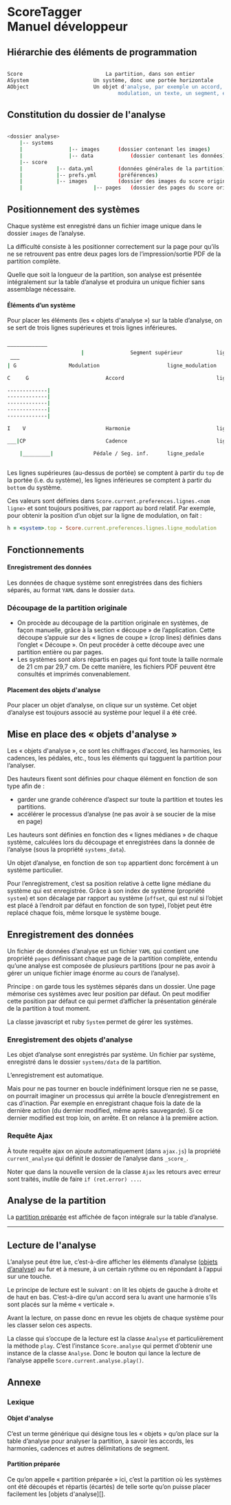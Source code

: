 # ScoreTagger<br>Manuel développeur



## Hiérarchie des éléments de programmation

~~~bash

Score							La partition, dans son entier
ASystem						Un système, donc une portée horizontale
AObject						Un objet d'analyse, par exemple un accord, une
									modulation, un texte, un segment, etc.
~~~



## Constitution du dossier de l'analyse

~~~bash

<dossier analyse>
	|-- systems
	|				|-- images		(dossier contenant les images)
	|				|-- data			(dossier contenant les données)
	|-- score
	|			|-- data.yml		(données générales de la partition)
	|			|-- prefs.yml		(préférences)
	|			|-- images			(dossier des images du score original)
	|						|-- pages	(dossier des pages du score original en jpg)
~~~



## Positionnement des systèmes

Chaque système est enregistré dans un fichier image unique dans le dossier `images` de l’analyse.

La difficulté consiste à les positionner correctement sur la page pour qu’ils ne se retrouvent pas entre deux pages lors de l’impression/sortie PDF de la partition complète.

Quelle que soit la longueur de la partition, son analyse est présentée intégralement sur la table d’analyse et produira un unique fichier sans assemblage nécessaire.



#### Éléments d’un système

Pour placer les éléments (les « objets d'analyse ») sur la table d’analyse, on se sert de trois lignes supérieures et trois lignes inférieures.

~~~bash

–––––––––––––
						|				Segment supérieur			ligne_segment
 –––
| G                 Modulation						ligne_modulation

C     G							Accord								ligne_chord

-------------|
-------------|
-------------|
-------------|
-------------|

I    V							Harmonie							ligne_harmony

___|CP							Cadence								ligne_cadence

	|_________|				Pédale / Seg. inf.		ligne_pedale
						
~~~



Les lignes supérieures (au-dessus de portée) se comptent à partir du `top` de la portée (i.e. du système), les lignes inférieures se comptent à partir du `bottom` du système.

Ces valeurs sont définies dans `Score.current.preferences.lignes.<nom ligne>` et sont toujours positives, par rapport au bord relatif. Par exemple, pour obtenir la position d’un objet sur la ligne de modulation, on fait :

~~~ruby
h = <system>.top - Score.current.preferences.lignes.ligne_modulation
~~~





## Fonctionnements

#### Enregistrement des données

Les données de chaque système sont enregistrées dans des fichiers séparés, au format `YAML` dans le dossier `data`.

### Découpage de la partition originale

* On procède au découpage de la partition originale en systèmes, de façon manuelle, grâce à la section « découpe » de l’application. Cette découpe s’appuie sur des « lignes de coupe » (crop lines) définies dans l’onglet « Découpe ». On peut procéder à cette découpe avec une partition entière ou par pages.
* Les systèmes sont alors répartis en pages qui font toute la taille normale de 21 cm par 29,7 cm. De cette manière, les fichiers PDF peuvent être consultés et imprimés convenablement.



#### Placement des objets d'analyse

Pour placer un objet d’analyse, on clique sur un système. Cet objet d’analyse est toujours associé au système pour lequel il a été créé.

## Mise en place des « objets d'analyse »

Les « objets d'analyse », ce sont les chiffrages d’accord, les harmonies, les cadences, les pédales, etc., tous les éléments qui tagguent la partition pour l’analyser.

Des hauteurs fixent sont définies pour chaque élément en fonction de son type afin de :

* garder une grande cohérence d’aspect sur toute la partition et toutes les partitions.
* accélérer le processus d’analyse (ne pas avoir à se soucier de la mise en page)

Les hauteurs sont définies en fonction des « lignes médianes » de chaque système, calculées lors du découpage et enregistrées dans la donnée de l’analyse (sous la propriété `systems_data`).

Un objet d’analyse, en fonction de son `top` appartient donc forcément à un système particulier.

Pour l’enregistrement, c’est sa position relative à cette ligne médiane du système qui est enregistrée. Grâce à son index de système (propriété `system`) et son décalage par rapport au système (`offset`, qui est nul si l’objet est placé à l’endroit par défaut en fonction de son type), l’objet peut être replacé chaque fois, même lorsque le système bouge.

## Enregistrement des données

Un fichier de données d’analyse est un fichier `YAML` qui contient une propriété `pages` définissant chaque page de la partition complète, entendu qu’une analyse est composée de plusieurs partitions (pour ne pas avoir à gérer un unique fichier image énorme au cours de l’analyse).

Principe : on garde tous les systèmes séparés dans un dossier. Une page mémorise ces systèmes avec leur position par défaut. On peut modifier cette position par défaut ce qui permet d’afficher la présentation générale de la partition à tout moment.

La classe javascript et ruby `System`   permet de gérer les systèmes.

### Enregistrement des objets d'analyse

Les objet d’analyse sont enregistrés par système. Un fichier par système, enregistré dans le dossier `systems/data` de la partition.

L’enregistrement est automatique.

Mais pour ne pas tourner en boucle indéfiniment lorsque rien ne se passe, on pourrait imaginer un processus qui arrête la boucle d’enregistrement en cas d’inaction. Par exemple en enregistrant chaque fois la date de la dernière action (du dernier modified, même après sauvegarde). Si ce dernier modified est trop loin, on arrête. Et on relance à la première action.



### Requête Ajax

À toute requête ajax on ajoute automatiquement (dans `ajax.js`) la propriété `current_analyse` qui définit le dossier de l’analyse dans `_score_`. 

Noter que dans la nouvelle version de la classe `Ajax` les retours avec erreur sont traités, inutile de faire `if (ret.error) ...`.



## Analyse de la partition

La [partition préparée][]  est affichée de façon intégrale sur la table d’analyse.



---

## Lecture de l'analyse

L’analyse peut être lue, c’est-à-dire afficher les éléments d’analyse ([objets d’analyse][]) au fur et à mesure, à un certain rythme ou en répondant à l’appui sur une touche.

Le principe de lecture est le suivant : on lit les objets de gauche à droite et de haut en bas. C’est-à-dire qu’un accord sera lu avant une harmonie s’ils sont placés sur la même « verticale ».

Avant la lecture, on passe donc en revue les objets de chaque système pour les classer selon ces aspects.

La classe qui s’occupe de la lecture est la classe `Analyse` et particulièrement la méthode `play`. C’est l’instance `Score.analyse` qui permet d’obtenir une instance de la classe `Analyse`. Donc le bouton qui lance la lecture de l’analyse appelle `Score.current.analyse.play()`.



## Annexe

### Lexique



<a id="objetanalyse"></a>

#### Objet d'analyse

C’est un terme générique qui désigne tous les « objets » qu’on place sur la table d’analyse pour analyser la partition, à savoir les accords, les harmonies, cadences et autres délimitations de segment.

<a id="preparedscore"></a>

#### Partition préparée

Ce qu’on appelle « partition préparée » ici, c’est la partition où les systèmes ont été découpés et répartis (écartés) de telle sorte qu’on puisse placer facilement les [objets d'analyse][].



[partition préparée]: #preparedscore
[objets d’analyse]: #objetsanalyse
[objet d’analyse]: #objetsanalyse